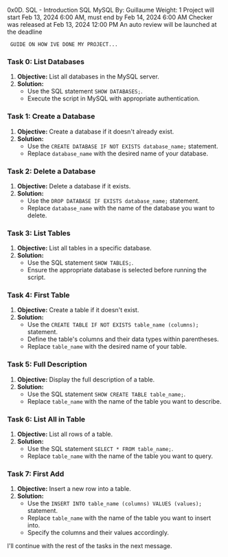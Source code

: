 0x0D. SQL - Introduction
SQL
MySQL
 By: Guillaume
 Weight: 1
 Project will start Feb 13, 2024 6:00 AM, must end by Feb 14, 2024 6:00 AM
 Checker was released at Feb 13, 2024 12:00 PM
 An auto review will be launched at the deadline

     GUIDE ON HOW IVE DONE MY PROJECT...

### Task 0: List Databases
1. **Objective:** List all databases in the MySQL server.
2. **Solution:**
   - Use the SQL statement `SHOW DATABASES;`.
   - Execute the script in MySQL with appropriate authentication.

### Task 1: Create a Database
1. **Objective:** Create a database if it doesn't already exist.
2. **Solution:**
   - Use the `CREATE DATABASE IF NOT EXISTS database_name;` statement.
   - Replace `database_name` with the desired name of your database.

### Task 2: Delete a Database
1. **Objective:** Delete a database if it exists.
2. **Solution:**
   - Use the `DROP DATABASE IF EXISTS database_name;` statement.
   - Replace `database_name` with the name of the database you want to delete.

### Task 3: List Tables
1. **Objective:** List all tables in a specific database.
2. **Solution:**
   - Use the SQL statement `SHOW TABLES;`.
   - Ensure the appropriate database is selected before running the script.

### Task 4: First Table
1. **Objective:** Create a table if it doesn't exist.
2. **Solution:**
   - Use the `CREATE TABLE IF NOT EXISTS table_name (columns);` statement.
   - Define the table's columns and their data types within parentheses.
   - Replace `table_name` with the desired name of your table.

### Task 5: Full Description
1. **Objective:** Display the full description of a table.
2. **Solution:**
   - Use the SQL statement `SHOW CREATE TABLE table_name;`.
   - Replace `table_name` with the name of the table you want to describe.

### Task 6: List All in Table
1. **Objective:** List all rows of a table.
2. **Solution:**
   - Use the SQL statement `SELECT * FROM table_name;`.
   - Replace `table_name` with the name of the table you want to query.

### Task 7: First Add
1. **Objective:** Insert a new row into a table.
2. **Solution:**
   - Use the `INSERT INTO table_name (columns) VALUES (values);` statement.
   - Replace `table_name` with the name of the table you want to insert into.
   - Specify the columns and their values accordingly.

I'll continue with the rest of the tasks in the next message.
